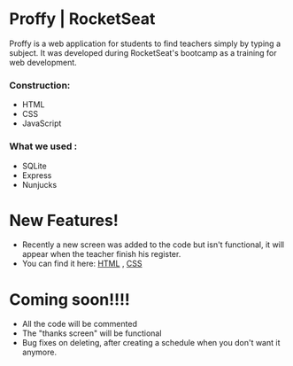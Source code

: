 # Proffy | RocketSeat

Proffy is a web application for students to find teachers simply by typing a subject. It was developed during RocketSeat's bootcamp as a training for web development. 

### Construction:
  - HTML
  - CSS
  - JavaScript
  
### What we used : 
- SQLite
- Express
- Nunjucks

# New Features!

  - Recently a new screen was added to the code but isn't functional, it will appear when the teacher finish his register.
  - You can find it here: [HTML](https://github.com/ghsroriz/proffy-RocketSeat/blob/master/src/views/success-screen.html) , [CSS](https://github.com/ghsroriz/proffy-RocketSeat/blob/master/public/styles/partials/success-screen.css)


# Coming soon!!!!

- All the code will be commented 
- The "thanks screen" will be functional 
- Bug fixes on deleting, after creating a schedule when you don't want it anymore.

